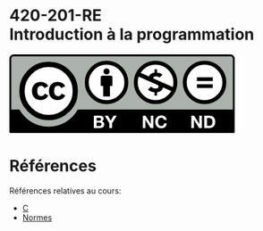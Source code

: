 # 420-201-RE<br>Introduction à la programmation

![CCL](Documents/Images/by-nc-nd.png)

# Références

Références relatives au cours:

- [C](Documents/C.md)
- [Normes](Documents/Norms.md)